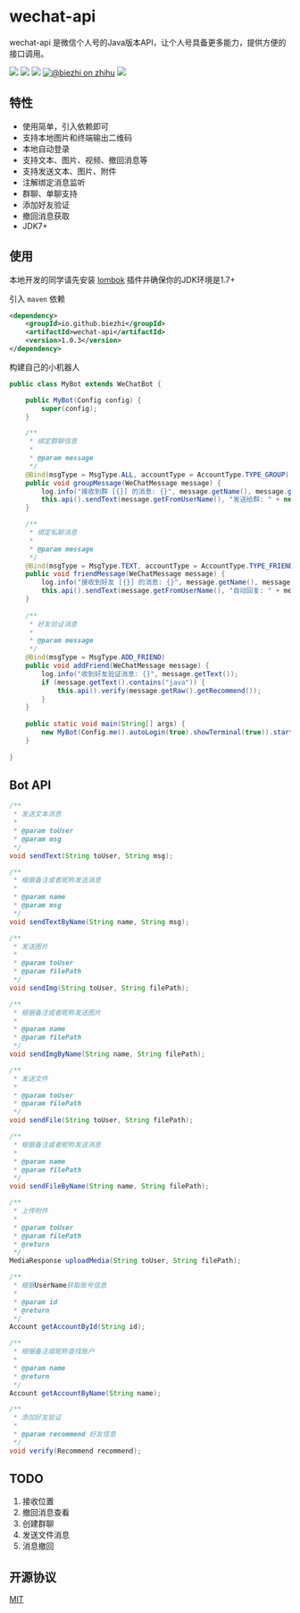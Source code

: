 # wechat-api

wechat-api 是微信个人号的Java版本API，让个人号具备更多能力，提供方便的接口调用。

[![](https://img.shields.io/travis/biezhi/wechat-api.svg)](https://travis-ci.org/biezhi/wechat-api)
[![](https://img.shields.io/maven-central/v/io.github.biezhi/wechat-api.svg)](https://mvnrepository.com/artifact/io.github.biezhi/wechat-api)
[![](https://img.shields.io/badge/license-MIT-FF0080.svg)](https://github.com/biezhi/wechat-api/blob/master/LICENSE)
[![@biezhi on zhihu](https://img.shields.io/badge/zhihu-%40biezhi-red.svg)](https://www.zhihu.com/people/biezhi)
[![](https://img.shields.io/github/followers/biezhi.svg?style=social&label=Follow%20Me)](https://github.com/biezhi)

## 特性

- 使用简单，引入依赖即可
- 支持本地图片和终端输出二维码
- 本地自动登录
- 支持文本、图片、视频、撤回消息等
- 支持发送文本、图片、附件
- 注解绑定消息监听
- 群聊、单聊支持
- 添加好友验证
- 撤回消息获取
- JDK7+

## 使用

本地开发的同学请先安装 [lombok](https://projectlombok.org/) 插件并确保你的JDK环境是1.7+

引入 `maven` 依赖

```xml
<dependency>
    <groupId>io.github.biezhi</groupId>
    <artifactId>wechat-api</artifactId>
    <version>1.0.3</version>
</dependency>
```

构建自己的小机器人

```java
public class MyBot extends WeChatBot {

    public MyBot(Config config) {
        super(config);
    }

    /**
     * 绑定群聊信息
     *
     * @param message
     */
    @Bind(msgType = MsgType.ALL, accountType = AccountType.TYPE_GROUP)
    public void groupMessage(WeChatMessage message) {
        log.info("接收到群 [{}] 的消息: {}", message.getName(), message.getText());
        this.api().sendText(message.getFromUserName(), "发送给群: " + new Date().toLocaleString());
    }

    /**
     * 绑定私聊消息
     *
     * @param message
     */
    @Bind(msgType = MsgType.TEXT, accountType = AccountType.TYPE_FRIEND)
    public void friendMessage(WeChatMessage message) {
        log.info("接收到好友 [{}] 的消息: {}", message.getName(), message.getText());
        this.api().sendText(message.getFromUserName(), "自动回复: " + message.getText());
    }
    
    /**
     * 好友验证消息
     *
     * @param message
     */
    @Bind(msgType = MsgType.ADD_FRIEND)
    public void addFriend(WeChatMessage message) {
        log.info("收到好友验证消息: {}", message.getText());
        if (message.getText().contains("java")) {
            this.api().verify(message.getRaw().getRecommend());
        }
    }
    
    public static void main(String[] args) {
        new MyBot(Config.me().autoLogin(true).showTerminal(true)).start();
    }
    
}
```

## Bot API

```java
/**
 * 发送文本消息
 *
 * @param toUser
 * @param msg
 */
void sendText(String toUser, String msg);

/**
 * 根据备注或者昵称发送消息
 *
 * @param name
 * @param msg
 */
void sendTextByName(String name, String msg);

/**
 * 发送图片
 *
 * @param toUser
 * @param filePath
 */
void sendImg(String toUser, String filePath);

/**
 * 根据备注或者昵称发送图片
 *
 * @param name
 * @param filePath
 */
void sendImgByName(String name, String filePath);

/**
 * 发送文件
 *
 * @param toUser
 * @param filePath
 */
void sendFile(String toUser, String filePath);

/**
 * 根据备注或者昵称发送消息
 *
 * @param name
 * @param filePath
 */
void sendFileByName(String name, String filePath);

/**
 * 上传附件
 *
 * @param toUser
 * @param filePath
 * @return
 */
MediaResponse uploadMedia(String toUser, String filePath);

/**
 * 根据UserName获取账号信息
 *
 * @param id
 * @return
 */
Account getAccountById(String id);

/**
 * 根据备注或昵称查找账户
 *
 * @param name
 * @return
 */
Account getAccountByName(String name);

/**
 * 添加好友验证
 *
 * @param recommend 好友信息
 */
void verify(Recommend recommend);
```

## TODO

1. 接收位置
2. 撤回消息查看
3. 创建群聊
4. 发送文件消息
5. 消息撤回

## 开源协议

[MIT](https://github.com/biezhi/wechat-api/blob/master/LICENSE)